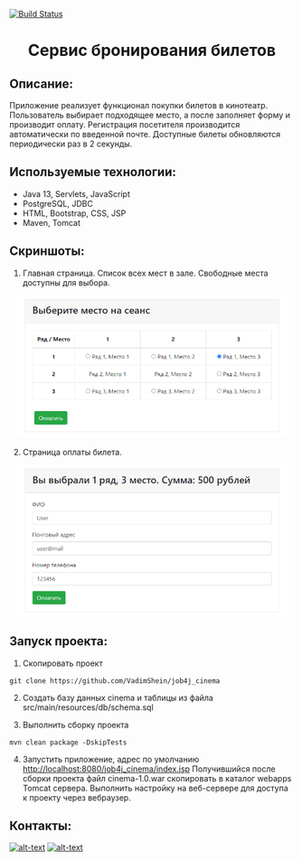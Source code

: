 [![Build Status](https://app.travis-ci.com/VadimShein/job4j_cinema.svg?branch=master)](https://app.travis-ci.com/VadimShein/job4j_cinema)
# <p align="center">Сервис бронирования билетов</p>

## Описание:
Приложение реализует функционал покупки билетов в кинотеатр.
Пользователь выбирает подходящее место, а после заполняет форму и производит оплату. 
Регистрация посетителя производится автоматически по введенной почте. 
Доступные билеты обновляются периодически раз в 2 секунды.

## Используемые технологии:
* Java 13, Servlets, JavaScript
* PostgreSQL, JDBC
* HTML, Bootstrap, CSS, JSP
* Maven, Tomcat


## Скриншоты:
1. Главная страница. Список всех мест в зале. Свободные места доступны для выбора.

![ScreenShot](./images/image_1.PNG)

2. Страница оплаты билета.

![ScreenShot](./images/image_2.PNG)


## Запуск проекта:
1. Скопировать проект 
```
git clone https://github.com/VadimShein/job4j_cinema
```

2. Создать базу данных cinema и таблицы из файла src/main/resources/db/schema.sql

3. Выполнить сборку проекта 
```
mvn clean package -DskipTests
```

4. Запустить приложение, адрес по умолчанию  [http://localhost:8080/job4j_cinema/index.jsp](http://localhost:8080/job4j_cinema/index.jsp)
Получившийся после сборки проекта файл cinema-1.0.war скопировать в каталог webapps Tomcat сервера. 
Выполнить настройку на веб-сервере для доступа к проекту через вебраузер.

## Контакты:
[![alt-text](https://img.shields.io/badge/-telegram-grey?style=flat&logo=telegram&logoColor=white)](https://t.me/SheinVadim)
[![alt-text](https://img.shields.io/badge/@%20email-005FED?style=flat&logo=mail&logoColor=white)](mailto:shein.v94@mail.ru)
